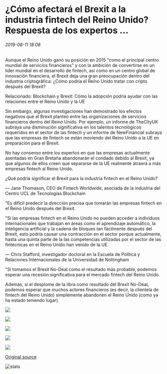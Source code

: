 # ¿Cómo afectará el Brexit a la industria fintech del Reino Unido? Respuesta de los expertos ...

###### 2019-08-11 18:08

Aunque el Reino Unido ganó su posición en 2015 "como el principal centro mundial de servicios financieros" y con la ambición de convertirse en un líder mundial en el desarrollo de fintech, así como en un centro global de innovación financiera, el Brexit deja una gran preocupación dentro del industria criptográfica: ¿Cómo podría el Reino Unido tratar con cripto después del Brexit?

Relacionado: Blockchain y Brexit: Cómo la adopción podría ayudar con las relaciones entre el Reino Unido y la UE

Sin embargo, algunas investigaciones han demostrado los efectos negativos que el Brexit planteó entre las organizaciones de servicios financieros dentro del Reino Unido. Por ejemplo, un informe de TheCityUK subraya una disminución significativa en los talentos tecnológicos requeridos en el sector de las fintech y un informe de NewFinancial subraya que las empresas de fintech se están moviendo del Reino Unido a la UE en preparación para el Brexit.

No hay consenso entre los expertos en que las empresas actualmente asentadas en Gran Bretaña abandonarán el condado debido al Brexit, ya que algunos de ellos creen que separarse de la UE realmente atraerá a más empresas fintech al Reino Unido.

¿Qué podría significar el Brexit para la industria fintech en el Reino Unido?

— Jane Thomason, CEO de Fintech Worldwide, asociada de la industria del Centro UCL de Tecnologías Blockchain

"Es difícil predecir la dirección precisa que tomarán las empresas fintech en el Reino Unido después del Brexit.

"Si las empresas fintech en el Reino Unido no pueden acceder a individuos internacionales que trabajan en áreas como el aprendizaje automático, la inteligencia artificial y la cadena de bloques tan fácilmente después del Brexit, esto podría causar una contracción en el sector porque actualmente, hasta una quinta parte de la las competencias utilizadas por el sector de las fintécnicas en el Reino Unido han venido de la UE.

— Chris Stafford, investigador doctoral en la Escuela de Política y Relaciones Internacionales de la Universidad de Nottingham

"Si tomamos el Brexit No-Deal como el resultado más probable, podemos esperar una recesión significativa para el mercado fintech del Reino Unido.

Además, si el desplome de la libra como resultado del Brexit No-Deal, podemos esperar que muchos actores financieros (es decir, la clientela de fintech del Reino Unido) simplemente abandonen el Reino Unido (como ya ha estado teniendo lugar).

![](https://s3.cointelegraph.com/storage/uploads/view/9923d23a507e20c443a74b204a3badbe.jpg)

![](https://s3.cointelegraph.com/storage/uploads/view/47f86f2d5297c8af4e222f50b1459dc3.jpg)

![](https://s3.cointelegraph.com/storage/uploads/view/042b152b4fa5753a3d840713417bb18d.jpg)

![](https://s3.cointelegraph.com/storage/uploads/view/95b3eb862bc72025942239d2c72a879f.jpg)

![](https://s3.cointelegraph.com/storage/uploads/view/7f48f005f319405bf7a5045bf1db0dc0.jpg)

[Original source](https://cointelegraph.com/news/how-brexit-will-affect-the-uk-fintech-industry-experts-answer)

![stats](https://c.statcounter.com/11760860/0/a89fa40b/1/ "stats")